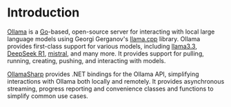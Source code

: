 # Introduction

[Ollama](https://ollama.com/) is a [Go](https://go.dev/)-based, open-source server for interacting with local large language models using Georgi Gerganov's [llama.cpp](https://github.com/ggerganov/llama.cpp) library. Ollama provides first-class support for various models, including [llama3.3](https://ollama.com/library/llama3.3), [DeepSeek R1](https://ollama.com/library/deepseek-r1), [mistral](https://ollama.com/library/mistral), and many more. It provides support for pulling, running, creating, pushing, and interacting with models.

[OllamaSharp](https://github.com/awaescher/OllamaSharp) provides .NET bindings for the Ollama API, simplifying interactions with Ollama both locally and remotely. It provides asynchronous streaming, progress reporting and convenience classes and functions to simplify common use cases.